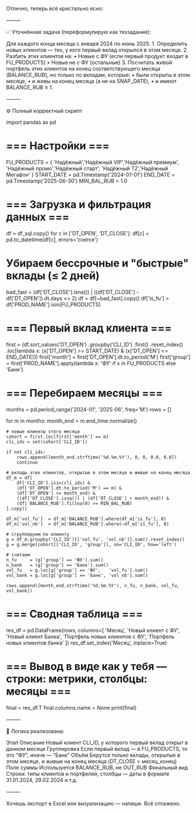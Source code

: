 Отлично, теперь всё кристально ясно:

⸻

✅ Уточнённая задача (переформулирую как техзадание):

Для каждого конца месяца с января 2024 по июнь 2025:
	1.	Определить новых клиентов — тех, у кого первый вклад открылся в этом месяце.
	2.	Разбить этих клиентов на:
	•	Новые с ФУ (если первый продукт входит в FU_PRODUCTS)
	•	Новые не с ФУ (остальные)
	3.	Посчитать живой портфель этих клиентов на конец соответствующего месяца (BALANCE_RUB), но только по вкладам, которые:
	•	были открыты в этом месяце,
	•	и живы на конец месяца (а не на SNAP_DATE),
	•	и имеют BALANCE_RUB ≥ 1.

⸻

⚙️ Полный корректный скрипт

import pandas as pd

# === Настройки ===
FU_PRODUCTS = {
    'Надёжный','Надёжный VIP','Надёжный премиум',
    'Надёжный промо','Надёжный старт',
    'Надёжный T2','Надёжный Мегафон'
}
START_DATE = pd.Timestamp('2024-01-01')
END_DATE   = pd.Timestamp('2025-06-30')
MIN_BAL_RUB = 1.0

# === Загрузка и фильтрация данных ===
df = df_sql.copy()
for c in ['DT_OPEN', 'DT_CLOSE']:
    df[c] = pd.to_datetime(df[c], errors='coerce')

# Убираем бессрочные и "быстрые" вклады (≤ 2 дней)
bad_fast = (df['DT_CLOSE'].isna()) | ((df['DT_CLOSE'] - df['DT_OPEN']).dt.days <= 2)
df = df[~bad_fast].copy()
df['is_fu'] = df['PROD_NAME'].isin(FU_PRODUCTS)

# === Первый вклад клиента ===
first = (df.sort_values('DT_OPEN')
           .groupby('CLI_ID')
           .first()
           .reset_index()
           .loc[lambda x: (x['DT_OPEN'] >= START_DATE) & (x['DT_OPEN'] <= END_DATE)])
first['month'] = first['DT_OPEN'].dt.to_period('M')
first['group'] = first['PROD_NAME'].apply(lambda x: 'ФУ' if x in FU_PRODUCTS else 'Банк')

# === Перебираем месяцы ===
months = pd.period_range('2024-01', '2025-06', freq='M')
rows = []

for m in months:
    month_end = m.end_time.normalize()

    # новые клиенты этого месяца
    cohort = first.loc[first['month'] == m]
    cli_ids = set(cohort['CLI_ID'])

    if not cli_ids:
        rows.append([month_end.strftime('%d.%m.%Y'), 0, 0, 0.0, 0.0])
        continue

    # вклады этих клиентов, открытые в этом месяце и живые на конец месяца
    df_m = df[
        df['CLI_ID'].isin(cli_ids) &
        (df['DT_OPEN'].dt.to_period('M') == m) &
        (df['DT_OPEN'] <= month_end) &
        ((df['DT_CLOSE'].isna()) | (df['DT_CLOSE'] > month_end)) &
        (df['BALANCE_RUB'].fillna(0) >= MIN_BAL_RUB)
    ].copy()

    df_m['vol_fu']  = df_m['BALANCE_RUB'].where(df_m['is_fu'], 0)
    df_m['vol_nb']  = df_m['BALANCE_RUB'].where(~df_m['is_fu'], 0)

    # сгруппируем по клиенту
    g = df_m.groupby('CLI_ID')[['vol_fu', 'vol_nb']].sum().reset_index()
    g = g.merge(cohort[['CLI_ID', 'group']], on='CLI_ID', how='left')

    # считаем
    n_fu     = (g['group'] == 'ФУ').sum()
    n_bank   = (g['group'] == 'Банк').sum()
    vol_fu   = g.loc[g['group'] == 'ФУ',   'vol_fu'].sum()
    vol_bank = g.loc[g['group'] == 'Банк', 'vol_nb'].sum()

    rows.append([month_end.strftime('%d.%m.%Y'), n_fu, n_bank, vol_fu, vol_bank])

# === Сводная таблица ===
res_df = pd.DataFrame(rows, columns=[
    'Месяц',
    'Новый клиент с ФУ',
    'Новый клиент Банка',
    'Портфель новых клиентов с ФУ',
    'Портфель новых клиентов банка'
])
res_df.set_index('Месяц', inplace=True)

# === Вывод в виде как у тебя — строки: метрики, столбцы: месяцы ===
final = res_df.T
final.columns.name = None
print(final)


⸻

📌 Логика реализована:

Этап	Описание
Новый клиент	CLI_ID, у которого первый вклад открыт в данном месяце
Группировка	Если первый вклад — в FU_PRODUCTS, то это “ФУ”, иначе — “Банк”
Объём	Берутся только вклады, открытые в этом месяце, и живые на конец месяца (DT_CLOSE > месяц_конец)
Поле суммы	Используется BALANCE_RUB, не OUT_RUB
Финальный вид	Строки: типы клиентов и портфелей, столбцы — даты в формате 31.01.2024, 29.02.2024 и т.д.


⸻

Хочешь экспорт в Excel или визуализацию — напиши. Всё отлажено.
